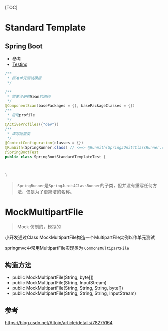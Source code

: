 [TOC]

# Standard Template

## Spring Boot

- 参考
- [Testing](https://docs.spring.io/spring-framework/docs/5.3.14/reference/html/testing.html#testing)

``` java
/**
 * 标准单元测试模板
 */

/**
 * 需要注册的Bean的路径
 */
@ComponentScan(basePackages = {}, basePackageClasses = {})
/**
 * 启动profile
 */
@ActiveProfiles({"dev"})
/**
 * 填写配置类
 */
@ContextConfiguration(classes = {})
@RunWith(SpringRunner.class) // <==> @RunWith(SpringJUnit4ClassRunner.class)
@SpringBootTest
public class SpringBootStandardTemplateTest {



}
```

> `SpringRunner`是`SpringJunit4ClassRunner`的子类，但并没有重写任何方法，仅是为了更简洁的名称。

# MockMultipartFile

> Mock 仿制的，模拟的

小开发通过Class MockMultipartFile构造一个MultipartFile实例以作单元测试



springmvc中常用MultipartFile实现类为 `CommonsMultipartFile`

## 构造方法

- public MockMultipartFile(String, byte[])
- public MockMultipartFile(String, InputStream)
- public MockMultipartFile(String, String, String, byte[])
- public MockMultipartFile(String, String, String, InputStream)

## 参考

https://blog.csdn.net/Altoin/article/details/78275164